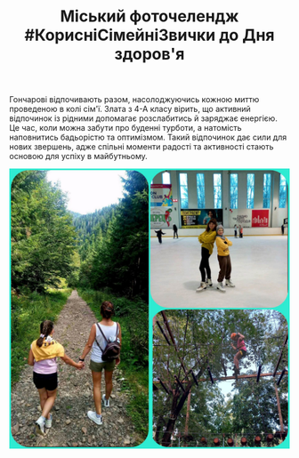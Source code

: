 ﻿---
title: "Міський фоточелендж #КорисніСімейніЗвички до Дня здоров'я"
---

Гончарові відпочивають разом, насолоджуючись кожною миттю проведеною в колі сім'ї. Злата з 4-А класу вірить, що активний відпочинок із рідними допомагає розслабитись й заряджає енергією. Це час, коли можна забути про буденні турботи, а натомість наповнитись бадьорістю та оптимізмом. Такий відпочинок дає сили для нових звершень, адже спільні моменти радості та активності стають основою для успіху в майбутньому.

![](image.jpg)
